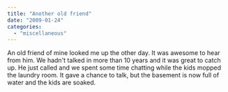 ```yaml
---
title: "Another old friend"
date: "2009-01-24"
categories: 
  - "miscellaneous"
---
```


An old friend of mine looked me up the other day. It was awesome to hear from him. We hadn't talked in more than 10 years and it was great to catch up. He just called and we spent some time chatting while the kids mopped the laundry room. It gave a chance to talk, but the basement is now full of water and the kids are soaked.
